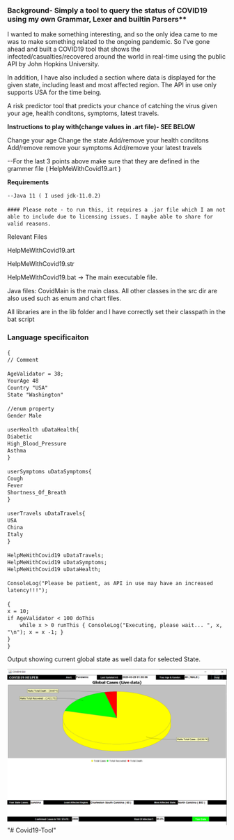 ### Background- Simply a tool to query the status of COVID19 using my own Grammar, Lexer and builtin Parsers** 

I wanted to make something interesting, and so the only idea came to me was to make something related to the ongoing pandemic.
So I've gone ahead and built a COVID19 tool that shows the infected/casualties/recovered around the world in real-time using the public API by John Hopkins University.

In addition,
I have also included a section where data is displayed for the given state, including least and most affected region. The API in use only supports USA for the time being.

A risk predictor tool that predicts your chance of catching the virus given your age, health conditons, symptoms, latest travels.

**Instructions to play with(change values in .art file)- SEE BELOW**

Change your age
Change the state
Add/remove your health conditons 
Add/remove remove your symptoms 
Add/remove your latest travels 

--For the  last 3 points above make sure that they are defined in the grammer file ( HelpMeWithCovid19.art )

**Requirements**
```
--Java 11 ( I used jdk-11.0.2)

#### Please note - to run this, it requires a .jar file which I am not able to include due to licensing issues. I maybe able to share for valid reasons.  
```
Relevant Files

HelpMeWithCovid19.art 

HelpMeWithCovid19.str

HelpMeWithCovid19.bat -> The main executable file.

Java files: CovidMain is the main class. All other classes in the src dir are also used such as enum and chart files.

All libraries are in the lib folder and I have correctly set their classpath in the bat script

### Language specificaiton
```aidl
{
// Comment

AgeValidator = 38;
YourAge 48
Country "USA"
State "Washington"

//enum property
Gender Male

userHealth uDataHealth{
Diabetic
High_Blood_Pressure
Asthma
}

userSymptoms uDataSymptoms{
Cough
Fever
Shortness_Of_Breath
}

userTravels uDataTravels{
USA
China
Italy
}

HelpMeWithCovid19 uDataTravels;
HelpMeWithCovid19 uDataSymptoms;
HelpMeWithCovid19 uDataHealth;

ConsoleLog("Please be patient, as API in use may have an increased latency!!!");

{
x = 10;
if AgeValidator < 100 doThis
    while x > 0 runThis { ConsoleLog("Executing, please wait... ", x, "\n"); x = x -1; }
}
}
```
Output showing current global state as well data for selected State.

![](./GUI_img.png) "# Covid19-Tool" 
